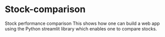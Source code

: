 # Stock-comparison
Stock performance comparison
This shows how one can build a web app using the Python streamlit library which enables one to compare stocks.
